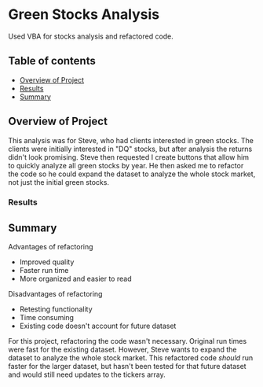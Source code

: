 # Green Stocks Analysis
Used VBA for stocks analysis and refactored code.

## Table of contents
* [Overview of Project](#overview-of-project)
* [Results](#results)
* [Summary](#summary)

## Overview of Project
This analysis was for Steve, who had clients interested in green stocks. The clients were initially interested in "DQ" stocks, but after analysis the returns didn't look promising. Steve then requested I create buttons that allow him to quickly analyze all green stocks by year. He then asked me to refactor the code so he could expand the dataset to analyze the whole stock market, not just the initial green stocks.

### Results

## Summary
Advantages of refactoring
- Improved quality
- Faster run time
- More organized and easier to read

Disadvantages of refactoring
- Retesting functionality
- Time consuming
- Existing code doesn't account for future dataset

For this project, refactoring the code wasn't necessary. Original run times were fast for the existing dataset. However, Steve wants to expand the dataset to analyze the whole stock market. This refactored code *should* run faster for the larger dataset, but hasn't been tested for that future dataset and would still need updates to the tickers array.
